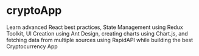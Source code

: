 # cryptoApp
Learn advanced React best practices, State Management using Redux Toolkit, UI Creation using Ant Design, creating charts using Chart.js, and fetching data from multiple sources using RapidAPI while building the best Cryptocurrency App



